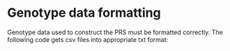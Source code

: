 # Genotype data formatting
Genotype data used to construct the PRS must be formatted correctly. The following code gets csv files into appropriate txt format:
```R

```
